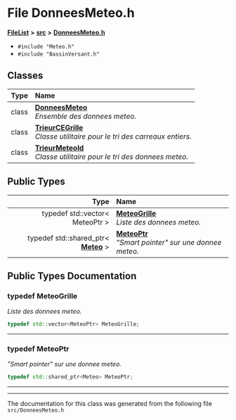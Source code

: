 

# File DonneesMeteo.h



[**FileList**](files.md) **>** [**src**](dir_68267d1309a1af8e8297ef4c3efbcdba.md) **>** [**DonneesMeteo.h**](DonneesMeteo_8h.md)





* `#include "Meteo.h"`
* `#include "BassinVersant.h"`















## Classes

| Type | Name |
| ---: | :--- |
| class | [**DonneesMeteo**](classDonneesMeteo.md) <br>_Ensemble des donnees meteo._  |
| class | [**TrieurCEGrille**](classTrieurCEGrille.md) <br>_Classe utilitaire pour le tri des carreaux entiers._  |
| class | [**TrieurMeteoId**](classTrieurMeteoId.md) <br>_Classe utilitaire pour le tri des donnees meteo._  |


## Public Types

| Type | Name |
| ---: | :--- |
| typedef std::vector&lt; MeteoPtr &gt; | [**MeteoGrille**](#typedef-meteogrille)  <br>_Liste des donnees meteo._  |
| typedef std::shared\_ptr&lt; [**Meteo**](classMeteo.md) &gt; | [**MeteoPtr**](#typedef-meteoptr)  <br>_"Smart pointer" sur une donnee meteo._  |
















































## Public Types Documentation




### typedef MeteoGrille 

_Liste des donnees meteo._ 
```C++
typedef std::vector<MeteoPtr> MeteoGrille;
```




<hr>



### typedef MeteoPtr 

_"Smart pointer" sur une donnee meteo._ 
```C++
typedef std::shared_ptr<Meteo> MeteoPtr;
```




<hr>

------------------------------
The documentation for this class was generated from the following file `src/DonneesMeteo.h`

